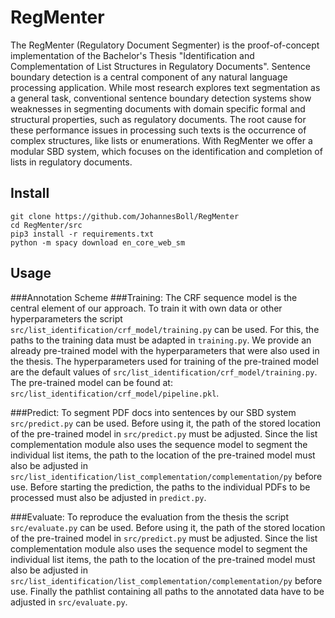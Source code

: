 # RegMenter
The RegMenter (Regulatory Document Segmenter) is the proof-of-concept implementation of the Bachelor's Thesis "Identification and Complementation of
List Structures in Regulatory Documents".
Sentence boundary detection is a central component of any natural language processing application. While most research explores text segmentation as a general task, conventional sentence boundary detection systems show weaknesses in segmenting documents with domain specific formal and structural properties, such as regulatory documents. The root cause for these performance issues in processing such texts is the occurrence of complex structures, like lists or enumerations.
With RegMenter we offer a modular SBD system, which focuses on the identification and completion of lists in regulatory documents.

## Install

```
git clone https://github.com/JohannesBoll/RegMenter
cd RegMenter/src
pip3 install -r requirements.txt
python -m spacy download en_core_web_sm
```
## Usage
###Annotation Scheme
###Training:
The CRF sequence model is the central element of our approach. To train it with own data or other hyperparameters the script `src/list_identification/crf_model/training.py` can be used. For this, the paths to the training data must be adapted in `training.py`.
We provide an already pre-trained model with the hyperparameters that were also used in the thesis. The hyperparameters used for training of the pre-trained model are the default values of `src/list_identification/crf_model/training.py`. The pre-trained model can be found at: `src/list_identification/crf_model/pipeline.pkl`.

###Predict:
To segment PDF docs into sentences by our SBD system `src/predict.py` can be used. Before using it, the path of the stored location of the pre-trained model in `src/predict.py` must be adjusted. Since the list complementation module also uses the sequence model to segment the individual list items, the path to the location of the pre-trained model must also be adjusted in `src/list_identification/list_complementation/complementation/py` before use.
Before starting the prediction, the paths to the individual PDFs to be processed must also be adjusted in `predict.py`.

###Evaluate:
To reproduce the evaluation from the thesis the script `src/evaluate.py` can be used. Before using it, the path of the stored location of the pre-trained model in `src/predict.py` must be adjusted. Since the list complementation module also uses the sequence model to segment the individual list items, the path to the location of the pre-trained model must also be adjusted in `src/list_identification/list_complementation/complementation/py` before use. Finally the pathlist containing all paths to the annotated data have to be adjusted in `src/evaluate.py`.